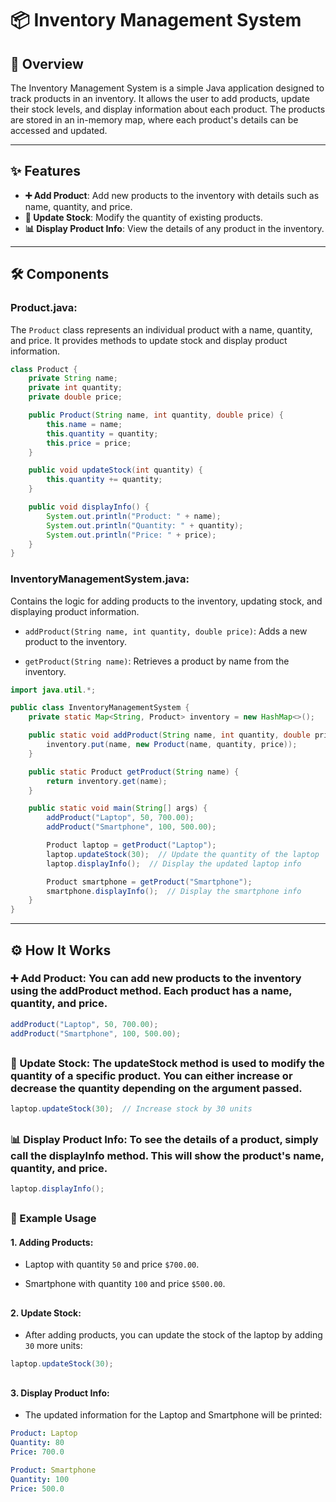 # 📦 Inventory Management System

## 📜 Overview

The Inventory Management System is a simple Java application designed to track products in an inventory. It allows the user to add products, update their stock levels, and display information about each product. The products are stored in an in-memory map, where each product's details can be accessed and updated.

---

## ✨ Features

- **➕ Add Product**: Add new products to the inventory with details such as name, quantity, and price.
- **🔄 Update Stock**: Modify the quantity of existing products.
- **📊 Display Product Info**: View the details of any product in the inventory.

---

## 🛠 Components

### **Product.java**:
The `Product` class represents an individual product with a name, quantity, and price. It provides methods to update stock and display product information.

```java
class Product {
    private String name;
    private int quantity;
    private double price;

    public Product(String name, int quantity, double price) {
        this.name = name;
        this.quantity = quantity;
        this.price = price;
    }

    public void updateStock(int quantity) {
        this.quantity += quantity;
    }

    public void displayInfo() {
        System.out.println("Product: " + name);
        System.out.println("Quantity: " + quantity);
        System.out.println("Price: " + price);
    }
}
```
### **InventoryManagementSystem.java:**
Contains the logic for adding products to the inventory, updating stock, and displaying product information.

  - `addProduct(String name, int quantity, double price)`: Adds a new product to the inventory.

  - `getProduct(String name)`: Retrieves a product by name from the inventory.

```java
import java.util.*;

public class InventoryManagementSystem {
    private static Map<String, Product> inventory = new HashMap<>();

    public static void addProduct(String name, int quantity, double price) {
        inventory.put(name, new Product(name, quantity, price));
    }

    public static Product getProduct(String name) {
        return inventory.get(name);
    }

    public static void main(String[] args) {
        addProduct("Laptop", 50, 700.00);
        addProduct("Smartphone", 100, 500.00);

        Product laptop = getProduct("Laptop");
        laptop.updateStock(30);  // Update the quantity of the laptop
        laptop.displayInfo();  // Display the updated laptop info

        Product smartphone = getProduct("Smartphone");
        smartphone.displayInfo();  // Display the smartphone info
    }
}
```

---
## ⚙️ How It Works
### ➕ Add Product: You can add new products to the inventory using the addProduct method. Each product has a name, quantity, and price.

```java
addProduct("Laptop", 50, 700.00);
addProduct("Smartphone", 100, 500.00);
```
##
### 🔄 Update Stock: The updateStock method is used to modify the quantity of a specific product. You can either increase or decrease the quantity depending on the argument passed.

```java
laptop.updateStock(30);  // Increase stock by 30 units
```
##
### 📊 Display Product Info: To see the details of a product, simply call the displayInfo method. This will show the product's name, quantity, and price.

```java
laptop.displayInfo();
```
##
### 📝 Example Usage
#### 1. Adding Products:
  - Laptop with quantity `50` and price `$700.00`.

  - Smartphone with quantity `100` and price `$500.00`.
##
#### 2. Update Stock:
  - After adding products, you can update the stock of the laptop by adding `30` more units:

```java
laptop.updateStock(30);
```
##
#### 3. Display Product Info:
  - The updated information for the Laptop and Smartphone will be printed:

```yaml
Product: Laptop
Quantity: 80
Price: 700.0

Product: Smartphone
Quantity: 100
Price: 500.0
```
